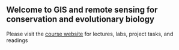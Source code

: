 ## Welcome to GIS and remote sensing for conservation and evolutionary biology

Please visit the [course website](https://pgalante.github.io/RGGS_GIS/) for lectures, labs, project tasks, and readings